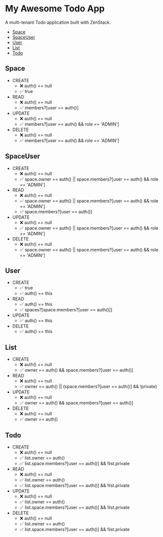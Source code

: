 # My Awesome Todo App
    
A multi-tenant Todo application built with ZenStack.
    
- [Space](#Space)
- [SpaceUser](#SpaceUser)
- [User](#User)
- [List](#List)
- [Todo](#Todo)
    
## Space

- CREATE
  - ❌ auth() == null
  - ✅ true
- READ
  - ❌ auth() == null
  - ✅ members?[user == auth()]
- UPDATE
  - ❌ auth() == null
  - ✅ members?[user == auth() && role == 'ADMIN']
- DELETE
  - ❌ auth() == null
  - ✅ members?[user == auth() && role == 'ADMIN']

## SpaceUser

- CREATE
  - ❌ auth() == null
  - ✅ space.owner == auth() || space.members?[user == auth() && role == 'ADMIN']
- READ
  - ❌ auth() == null
  - ✅ space.owner == auth() || space.members?[user == auth() && role == 'ADMIN']
  - ✅ space.members?[user == auth()]
- UPDATE
  - ❌ auth() == null
  - ✅ space.owner == auth() || space.members?[user == auth() && role == 'ADMIN']
- DELETE
  - ❌ auth() == null
  - ✅ space.owner == auth() || space.members?[user == auth() && role == 'ADMIN']

## User

- CREATE
  - ✅ true
  - ✅ auth() == this
- READ
  - ✅ auth() == this
  - ✅ spaces?[space.members?[user == auth()]]
- UPDATE
  - ✅ auth() == this
- DELETE
  - ✅ auth() == this

## List

- CREATE
  - ❌ auth() == null
  - ✅ owner == auth() && space.members?[user == auth()]
- READ
  - ❌ auth() == null
  - ✅ owner == auth() || (space.members?[user == auth()] && !private)
- UPDATE
  - ❌ auth() == null
  - ✅ owner == auth() && space.members?[user == auth()]
- DELETE
  - ❌ auth() == null
  - ✅ owner == auth()

## Todo

- CREATE
  - ❌ auth() == null
  - ✅ list.owner == auth()
  - ✅ list.space.members?[user == auth()] && !list.private
- READ
  - ❌ auth() == null
  - ✅ list.owner == auth()
  - ✅ list.space.members?[user == auth()] && !list.private
- UPDATE
  - ❌ auth() == null
  - ✅ list.owner == auth()
  - ✅ list.space.members?[user == auth()] && !list.private
- DELETE
  - ❌ auth() == null
  - ✅ list.owner == auth()
  - ✅ list.space.members?[user == auth()] && !list.private
    
